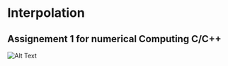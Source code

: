 # Interpolation
## Assignement 1 for numerical Computing C/C++  

![Alt Text](https://external-content.duckduckgo.com/iu/?u=https%3A%2F%2Ftse3.mm.bing.net%2Fth%3Fid%3DOIP.pem6iAlY4BuF6tB6_-VSwgHaDV%26pid%3DApi&f=1)

